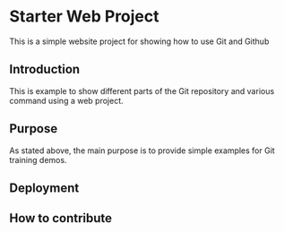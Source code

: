 # Starter Web Project

This is a simple website project for showing how to use Git and Github

## Introduction

This is example to show different parts of the Git repository and various command using a web project.

## Purpose

As stated above, the main purpose is to provide simple examples for Git training demos.

## Deployment

## How to contribute